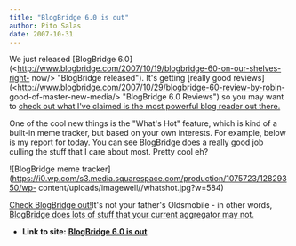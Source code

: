 ```yaml
---
title: "BlogBridge 6.0 is out"
author: Pito Salas
date: 2007-10-31
---
```




We just released [BlogBridge
6.0](<http://www.blogbridge.com/2007/10/19/blogbridge-60-on-our-shelves-right-
now/> "BlogBridge released"). It's getting [really good
reviews](<http://www.blogbridge.com/2007/10/29/blogbridge-60-review-by-robin-
good-of-master-new-media/> "BlogBridge 6.0 Reviews") so you may want to [check
out what I've claimed is the most powerful blog reader out
there.](<http://www.blogbridge.com/look> "Most powerful blog aggregator")

One of the cool new things is the "What's Hot" feature, which is kind of a
built-in meme tracker, but based on your own interests. For example, below is
my report for today. You can see BlogBridge does a really good job culling the
stuff that I care about most. Pretty cool eh? [  
](<http://www.blogbridge.com/look> "Built in meme tracker")

![BlogBridge meme
tracker](https://i0.wp.com/s3.media.squarespace.com/production/1075723/12829350/wp-
content/uploads/imagewell//whatshot.jpg?w=584)

[Check BlogBridge out!](<http://www.blogbridge.com/look> "Built in meme
tracker")It's not your father's Oldsmobile - in other words, [BlogBridge does
lots of stuff that your current aggregator may
not.](<http://www.blogbridge.com/2007/09/24/can-your-current-tool-do-this/>)


* **Link to site:** **[BlogBridge 6.0 is out](None)**
